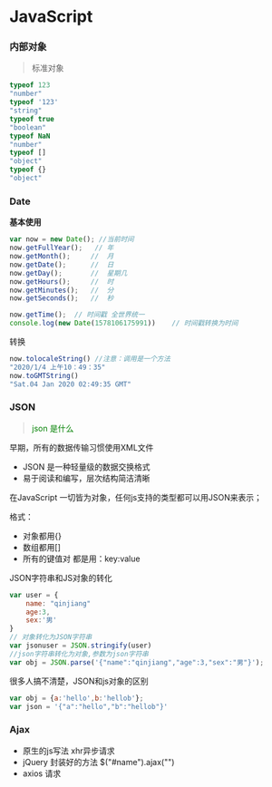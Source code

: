 # JavaScript

### 内部对象

> 标准对象

```js
typeof 123
"number"
typeof '123'
"string"
typeof true
"boolean"
typeof NaN
"number"
typeof []
"object"
typeof {}
"object"
```



### Date

**基本使用**

```js
var now = new Date(); //当前时间
now.getFullYear();	 // 年
now.getMonth(); 	//  月
now.getDate();		//	日
now.getDay();		//	星期几
now.getHours();		//	时
now.getMinutes();	//	分
now.getSeconds();	//	秒

now.getTime();	// 时间戳 全世界统一
console.log(new Date(1578106175991))	// 时间戳转换为时间
```

转换

```js
now.tolocaleString() //注意：调用是一个方法
"2020/1/4 上午10：49：35"
now.toGMTString()
"Sat.04 Jan 2020 02:49:35 GMT"
```

### JSON

> <font color = green>json 是什么</font>

 早期，所有的数据传输习惯使用XML文件

- JSON 是一种轻量级的数据交换格式
- 易于阅读和编写，层次结构简洁清晰

在JavaScript 一切皆为对象，任何js支持的类型都可以用JSON来表示；

格式：

- 对象都用{}
- 数组都用[]
- 所有的键值对 都是用：key:value



JSON字符串和JS对象的转化

```js
var user = {
    name: "qinjiang"
    age:3,
    sex:'男'
}
// 对象转化为JSON字符串
var jsonuser = JSON.stringify(user)
//json字符串转化为对象,参数为json字符串
var obj = JSON.parse('{"name":"qinjiang","age":3,"sex":"男"}');
```

很多人搞不清楚，JSON和js对象的区别

```js
var obj = {a:'hello',b:'hellob'};
var json = '{"a":"hello","b":"hellob"}'
```



### Ajax

- 原生的js写法 xhr异步请求
- jQuery 封装好的方法 $("#name").ajax("")
- axios 请求